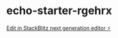 # echo-starter-rgehrx

[Edit in StackBlitz next generation editor ⚡️](https://stackblitz.com/~/github.com/smartinez254/echo-starter-rgehrx)